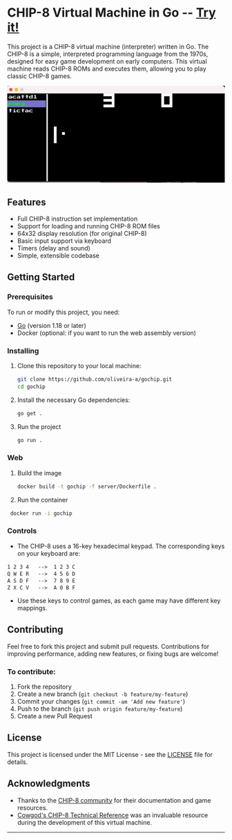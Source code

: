 # CHIP-8 Virtual Machine in Go -- [Try it!]("https://gochip-1082672001032.europe-west2.run.app/")

This project is a CHIP-8 virtual machine (interpreter) written in Go. The CHIP-8 is a simple, interpreted programming language from the 1970s, designed for easy game development on early computers. This virtual machine reads CHIP-8 ROMs and executes them, allowing you to play classic CHIP-8 games.

<img src="./gochip.gif" alt="Space invaders playing on chip 8" loop=infinite>

## Features

- Full CHIP-8 instruction set implementation
- Support for loading and running CHIP-8 ROM files
- 64x32 display resolution (for original CHIP-8)
- Basic input support via keyboard
- Timers (delay and sound)
- Simple, extensible codebase

## Getting Started

### Prerequisites

To run or modify this project, you need:

- [Go](https://golang.org/dl/) (version 1.18 or later)
- Docker (optional: if you want to run the web assembly version)

### Installing

1. Clone this repository to your local machine:
   ```bash
   git clone https://github.com/oliveira-a/gochip.git
   cd gochip
   ```

2. Install the necessary Go dependencies:
   ```bash
   go get .
   ```

3. Run the project
   ```bash
   go run .
   ```
### Web

1. Build the image
   ```bash
   docker build -t gochip -f server/Dockerfile .
   ```

2. Run the container
  ```bash
   docker run -i gochip
  ```

### Controls

- The CHIP-8 uses a 16-key hexadecimal keypad. The corresponding keys on your keyboard are:

```
1 2 3 4   -->  1 2 3 C
Q W E R   -->  4 5 6 D
A S D F   -->  7 8 9 E
Z X C V   -->  A 0 B F
```

- Use these keys to control games, as each game may have different key mappings.

## Contributing

Feel free to fork this project and submit pull requests. Contributions for improving performance, adding new features, or fixing bugs are welcome!

### To contribute:

1. Fork the repository
2. Create a new branch (`git checkout -b feature/my-feature`)
3. Commit your changes (`git commit -am 'Add new feature'`)
4. Push to the branch (`git push origin feature/my-feature`)
5. Create a new Pull Request

## License

This project is licensed under the MIT License - see the [LICENSE](LICENSE) file for details.

## Acknowledgments

- Thanks to the [CHIP-8 community](https://en.wikipedia.org/wiki/CHIP-8) for their documentation and game resources.
- [Cowgod's CHIP-8 Technical Reference](http://devernay.free.fr/hacks/chip8/C8TECH10.HTM) was an invaluable resource during the development of this virtual machine.

---

